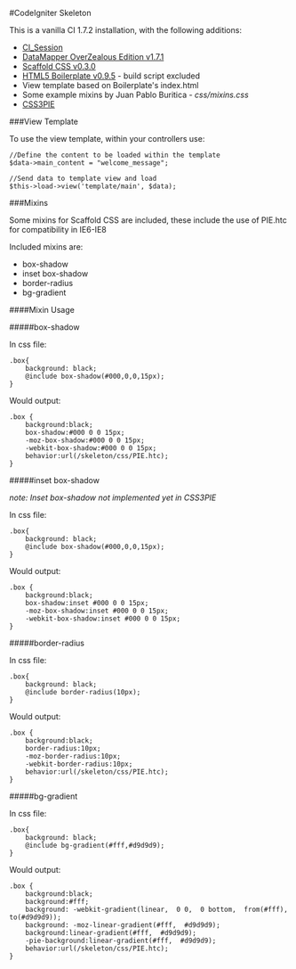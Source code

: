 #CodeIgniter Skeleton

This is a vanilla CI 1.7.2 installation, with the following additions:

- [CI_Session](http://www.matthewfedak.co.uk/session_hybrid_codeigniter.html)
- [DataMapper OverZealous Edition v1.7.1](http://www.overzealous.com/dmz/)
- [Scaffold CSS v0.3.0](http://github.com/anthonyshort/Scaffold)
- [HTML5 Boilerplate v0.9.5](http://github.com/paulirish/html5-boilerplate) - build script excluded 
- View template based on Boilerplate's index.html
- Some example mixins by Juan Pablo Buritica - *css/mixins.css*
- [CSS3PIE](http://css3pie.com)

###View Template

To use the view template, within your controllers use:
	
	//Define the content to be loaded within the template
	$data->main_content = "welcome_message";

	//Send data to template view and load
	$this->load->view('template/main', $data);

###Mixins

Some mixins for Scaffold CSS are included, these include the use of PIE.htc for compatibility in IE6-IE8

Included mixins are:

- box-shadow
- inset box-shadow
- border-radius
- bg-gradient

####Mixin Usage

#####box-shadow

In css file:

	.box{
		background: black;
		@include box-shadow(#000,0,0,15px);
	}

Would output:

	.box {
		background:black;
		box-shadow:#000 0 0 15px;
		-moz-box-shadow:#000 0 0 15px;
		-webkit-box-shadow:#000 0 0 15px;
		behavior:url(/skeleton/css/PIE.htc);
	}

#####inset box-shadow

*note: Inset box-shadow not implemented yet in CSS3PIE*

In css file:

	.box{
		background: black;
		@include box-shadow(#000,0,0,15px);
	}

Would output:

	.box {
		background:black;
		box-shadow:inset #000 0 0 15px;
		-moz-box-shadow:inset #000 0 0 15px;
		-webkit-box-shadow:inset #000 0 0 15px;
	}

#####border-radius

In css file:

	.box{
		background: black;
		@include border-radius(10px);
	}

Would output:

	.box {
		background:black;
		border-radius:10px;
		-moz-border-radius:10px;
		-webkit-border-radius:10px;
		behavior:url(/skeleton/css/PIE.htc);
	}

#####bg-gradient

In css file:

	.box{
		background: black;
		@include bg-gradient(#fff,#d9d9d9);
	}

Would output:

	.box {
		background:black;
		background:#fff;
		background: -webkit-gradient(linear,  0 0,  0 bottom,  from(#fff),  to(#d9d9d9));
		background: -moz-linear-gradient(#fff,  #d9d9d9);
		background:linear-gradient(#fff,  #d9d9d9);
		-pie-background:linear-gradient(#fff,  #d9d9d9);
		behavior:url(/skeleton/css/PIE.htc);
	}	